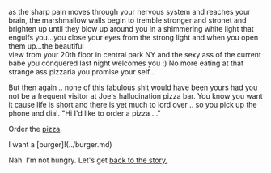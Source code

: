 as the sharp pain moves through your nervous system and reaches your brain, the marshmallow walls begin
to tremble stronger and stronet and brighten up until they blow up around you in a shimmering white light
that engulfs you...you close your eyes from the strong light and when you open them up...the beautiful 	
view from your 20th floor in central park NY and the sexy ass of the current babe you conquered last night 
welcomes you :)
No more eating at that strange ass pizzaria you promise your self...

But then again .. none of this fabulous shit would have been yours had you not be a frequent visitor at
Joe's hallucination pizza bar. You know you want it cause life is short and there is yet much to lord over
 .. so you pick up the phone and dial. "Hi I'd like to order a pizza ..."

Order the [pizza](../pizza/pizza.md).

I want a [burger]!(../burger.md) 

Nah.  I'm not hungry.  Let's get [back to the story.](../marshmallow.md)
